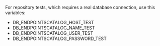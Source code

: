 For repository tests, which requires a real database connection, use this variables:

* DB_ENDPOINTSCATALOG_HOST_TEST
* DB_ENDPOINTSCATALOG_NAME_TEST
* DB_ENDPOINTSCATALOG_USER_TEST
* DB_ENDPOINTSCATALOG_PASSWORD_TEST